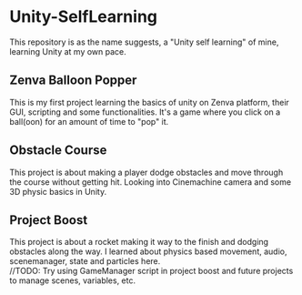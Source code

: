 # Unity-SelfLearning
This repository is as the name suggests, a "Unity self learning" of mine, learning Unity at my own pace.
## Zenva Balloon Popper
This is my first project learning the basics of unity on Zenva platform, their GUI, scripting and some functionalities. It's a game where you click on a ball(oon) for an amount of time to "pop" it.
## Obstacle Course
This project is about making a player dodge obstacles and move through the course without getting hit. Looking into Cinemachine camera and some 3D physic basics in Unity.
## Project Boost
This project is about a rocket making it way to the finish and dodging obstacles along the way. I learned about physics based movement, audio, scenemanager, state and particles here.\
//TODO: Try using GameManager script in project boost and future projects to manage scenes, variables, etc.

